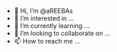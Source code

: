 - 👋 Hi, I’m @aREEBAs
- 👀 I’m interested in ...
- 🌱 I’m currently learning ...
- 💞️ I’m looking to collaborate on ...
- 📫 How to reach me ...

<!---
aREEBAs/aREEBAs is a ✨ special ✨ repository because its `README.md` (this file) appears on your GitHub profile.
You can click the Preview link to take a look at your changes.
--->
